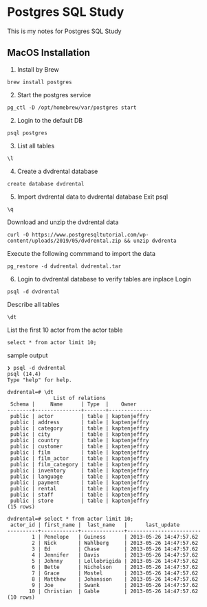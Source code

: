 # Postgres SQL Study
This is my notes for Postgres SQL Study

## MacOS Installation

1. Install by Brew
```
brew install postgres
```

2. Start the postgres service
```
pg_ctl -D /opt/homebrew/var/postgres start
```

2. Login to the default DB
```
psql postgres
```

3. List all tables
```
\l
```

4. Create a dvdrental database
```
create database dvdrental
```

5. Import dvdrental data to dvdrental database
Exit psql 
```
\q
```

Download and unzip the dvdrental data
```
curl -O https://www.postgresqltutorial.com/wp-content/uploads/2019/05/dvdrental.zip && unzip dvdrenta
```

Execute the following commmand to import the data
```
pg_restore -d dvdrental dvdrental.tar 
```

6. Login to dvdrental database to verify tables are inplace
Login
```
psql -d dvdrental
```

Describe all tables
```
\dt
```

List the first 10 actor from the actor table
```
select * from actor limit 10;
```

sample output
```
❯ psql -d dvdrental
psql (14.4)
Type "help" for help.

dvdrental=# \dt
               List of relations
 Schema |     Name      | Type  |    Owner
--------+---------------+-------+--------------
 public | actor         | table | kaptenjeffry
 public | address       | table | kaptenjeffry
 public | category      | table | kaptenjeffry
 public | city          | table | kaptenjeffry
 public | country       | table | kaptenjeffry
 public | customer      | table | kaptenjeffry
 public | film          | table | kaptenjeffry
 public | film_actor    | table | kaptenjeffry
 public | film_category | table | kaptenjeffry
 public | inventory     | table | kaptenjeffry
 public | language      | table | kaptenjeffry
 public | payment       | table | kaptenjeffry
 public | rental        | table | kaptenjeffry
 public | staff         | table | kaptenjeffry
 public | store         | table | kaptenjeffry
(15 rows)

dvdrental=# select * from actor limit 10;
 actor_id | first_name |  last_name   |      last_update
----------+------------+--------------+------------------------
        1 | Penelope   | Guiness      | 2013-05-26 14:47:57.62
        2 | Nick       | Wahlberg     | 2013-05-26 14:47:57.62
        3 | Ed         | Chase        | 2013-05-26 14:47:57.62
        4 | Jennifer   | Davis        | 2013-05-26 14:47:57.62
        5 | Johnny     | Lollobrigida | 2013-05-26 14:47:57.62
        6 | Bette      | Nicholson    | 2013-05-26 14:47:57.62
        7 | Grace      | Mostel       | 2013-05-26 14:47:57.62
        8 | Matthew    | Johansson    | 2013-05-26 14:47:57.62
        9 | Joe        | Swank        | 2013-05-26 14:47:57.62
       10 | Christian  | Gable        | 2013-05-26 14:47:57.62
(10 rows)

```



